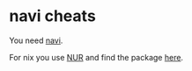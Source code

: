 # navi cheats

You need [navi](https://github.com/denisidoro/navi).

For nix you use [NUR](https://github.com/nix-community/nur)
and find the package [here](https://nix-community.github.io/nur-search/repos/mrvandalo/).

